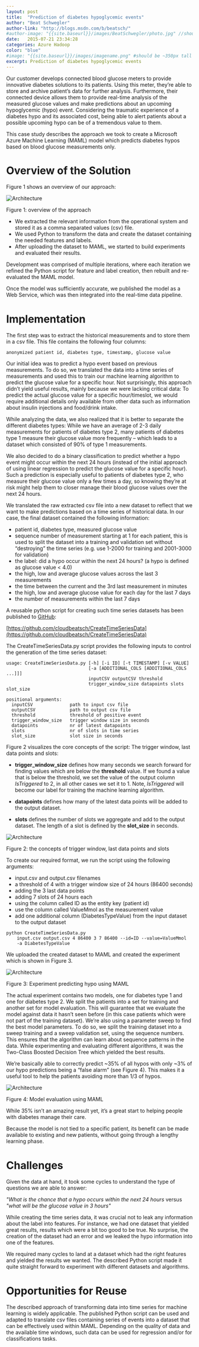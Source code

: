 ```yaml
---
layout: post
title:  "Prediction of diabetes hypoglycemic events"
author: "Beat Schwegler"
author-link: "http://blogs.msdn.com/b/beatsch/"
#author-image: "{{site.baseurl}}/images/BeatSchwegler/photo.jpg" //should be square dimensions
date:   2015-07-21 23:34:28
categories: Azure Hadoop
color: "blue"
#image: "{{site.baseurl}}/images/imagename.png" #should be ~350px tall
excerpt: Prediction of diabetes hypoglycemic events
---
```

Our customer develops connected blood glucose meters to provide innovative diabetes solutions to its patients. Using this meter, they’re able to store and archive patient’s data for further analysis. Furthermore, their connected device allows them to provide real-time analysis of the measured glucose values and make predictions about an upcoming hypoglycemic (hypo) event. Considering the traumatic experience of a diabetes hypo and its associated cost, being able to alert patients about a possible upcoming hypo can be of a tremendous value to them.

This case study describes the approach we took to create a Microsoft Azure Machine Learning (MAML) model which predicts diabetes hypos based on blood glucose measurements only.

# Overview of the Solution

Figure 1 shows an overview of our approach:

![Architecture]({{site.baseurl}}/images/2015-07-21-Prediction-of-diabetes-hypoglycemic-events_images/image001.png) 

Figure 1: overview of the approach

- We extracted the relevant information from the operational system and stored it as a comma separated values (csv) file. 
- We used Python to transform the data and create the dataset containing the needed features and labels. 
- After uploading the dataset to MAML, we started to build experiments and evaluated their results. 


Development was comprised of multiple iterations, where each iteration we refined the Python script for feature and label creation, then rebuilt and re-evaluated the MAML model.

Once the model was sufficiently accurate, we published the model as a Web Service, which was then integrated into the real-time data pipeline.

# Implementation

The first step was to extract the historical measurements and to store them in a csv file. This file contains the following four columns:

```
anonymized patient id, diabetes type, timestamp, glucose value
```

Our initial idea was to predict a hypo event based on previous measurements. To do so, we translated the data into a time series of measurements and used this to train our machine learning algorithm to predict the glucose value for a specific hour. Not surprisingly, this approach didn’t yield useful results, mainly because we were lacking critical data: To predict the actual glucose value for a specific hour/timeslot, we would require additional details only available from other data such as information about insulin injections and food/drink intake.

While analyzing the data, we also realized that it is better to separate the different diabetes types: While we have an average of 2-3 daily measurements for patients of diabetes type 2, many patients of diabetes type 1 measure their glucose value more frequently – which leads to a dataset which consisted of 90% of type 1 measurements.

We also decided to do a binary classification to predict whether a hypo event might occur within the next 24 hours (instead of the initial approach of using linear regression to predict the glucose value for a specific hour). Such a prediction is especially useful to patients of diabetes type 2, who measure their glucose value only a few times a day, so knowing they’re at risk might help them to closer manage their blood glucose values over the next 24 hours.

We translated the raw extracted csv file into a new dataset to reflect that we want to make predictions based on a time series of historical data. In our case, the final dataset contained the following information:

- patient id, diabetes type, measured glucose value
- sequence number of measurement
starting at 1 for each patient, this is used to split the dataset into a training and validation set without “destroying” the time series (e.g. use 1-2000 for training and 2001-3000 for validation)
- the label: did a hypo occur within the next 24 hours? (a hypo is defined as glucose value < 4.0)
- the high, low and average glucose values across the last 3 measurements
- the time between the current and the 3rd last measurement in minutes
- the high, low and average glucose value for each day for the last 7 days 
- the number of measurements within the last 7 days

A reusable python script for creating such time series datasets has been published to [GitHub](http://github.com):

[https://github.com/cloudbeatsch/CreateTimeSeriesData](https://github.com/cloudbeatsch/CreateTimeSeriesData)

The CreateTimeSeriesData.py script provides the following inputs to control the generation of the time series dataset:

```
usage: CreateTimeSeriesData.py [-h] [-i ID] [-t TIMESTAMP] [-v VALUE]
                               [-a [ADDITIONAL_COLS [ADDITIONAL_COLS ...]]]
                               inputCSV outputCSV threshold
                               trigger_window_size datapoints slots slot_size

positional arguments:
  inputCSV              path to input csv file
  outputCSV             path to output csv file
  threshold             threshold of positive event
  trigger_window_size   trigger window size in seconds
  datapoints            nr of latest datapoints
  slots                 nr of slots in time series
  slot_size             slot size in seconds
```

Figure 2 visualizes the core concepts of the script: The trigger window, last data points and slots:

- **trigger_window_size** defines how many seconds we search forward for finding values which are below the **threshold** value. If we found a value that is below the threshold, we set the value of the output column _IsTriggered_ to 2, in all other cases we set it to 1\. Note, _IsTriggered_ will become our label for training the machine learning algorithm.

- **datapoints** defines how many of the latest data points will be added to the output dataset.

- **slots** defines the number of slots we aggregate and add to the output dataset. The length of a slot is defined by the **slot_size** in seconds.

![Architecture]({{site.baseurl}}/images/2015-07-21-Prediction-of-diabetes-hypoglycemic-events_images/image002.png)

Figure 2: the concepts of trigger window, last data points and slots

To create our required format, we run the script using the following arguments:

- input.csv and output.csv filenames
- a threshold of 4 with a trigger window size of 24 hours (86400 seconds)
- adding the 3 last data points
- adding 7 slots of 24 hours each
- using the column called ID as the entity key (patient id)
- use the column called ValueMmol as the measurement value
- add one additional column (DiabetesTypeValue) from the input dataset to the output dataset

````
python CreateTimeSeriesData.py 
	input.csv output.csv 4 86400 3 7 86400 --id=ID --value=ValueMmol 
	-a DiabetesTypeValue
````

We uploaded the created dataset to MAML and created the experiment which is shown in Figure 3\.

![Architecture]({{site.baseurl}}/images/2015-07-21-Prediction-of-diabetes-hypoglycemic-events_images/image003.jpg)

Figure 3: Experiment predicting hypo using MAML

The actual experiment contains two models, one for diabetes type 1 and one for diabetes type 2\. We split the patients into a set for training and another set for model evaluation. This will guarantee that we evaluate the model against data it hasn’t seen before (in this case patients which were not part of the training dataset). We’re also using a parameter sweep to find the best model parameters. To do so, we split the training dataset into a sweep training and a sweep validation set, using the sequence numbers. This ensures that the algorithm can learn about sequence patterns in the data. While experimenting and evaluating different algorithms, it was the Two-Class Boosted Decision Tree which yielded the best results.

We’re basically able to correctly predict ~35% of all hypos with only ~3% of our hypo predictions being a “false alarm” (see Figure 4). This makes it a useful tool to help the patients avoiding more than 1/3 of hypos.

![Architecture]({{site.baseurl}}/images/2015-07-21-Prediction-of-diabetes-hypoglycemic-events_images/image004.jpg)

Figure 4: Model evaluation using MAML

While 35% isn’t an amazing result yet, it’s a great start to helping people with diabetes manage their care.

Because the model is not tied to a specific patient, its benefit can be made available to existing and new patients, without going through a lengthy learning phase.

# Challenges

Given the data at hand, it took some cycles to understand the type of questions we are able to answer:

_"What is the chance that a hypo occurs within the next 24 hours_ 
versus 
_"what will be the glucose value in 3 hours"_

While creating the time series data, it was crucial not to leak any information about the label into features. For instance, we had one dataset that yielded great results, results which were a bit too good to be true. No surprise, the creation of the dataset had an error and we leaked the hypo information into one of the features.

We required many cycles to land at a dataset which had the right features and yielded the results we wanted. The described Python script made it quite straight forward to experiment with different datasets and algorithms.

# Opportunities for Reuse

The described approach of transforming data into time series for machine learning is widely applicable. The published Python script can be used and adapted to translate csv files containing series of events into a dataset that can be effectively used within MAML. Depending on the quality of data and the available time windows, such data can be used for regression and/or for classifications tasks.